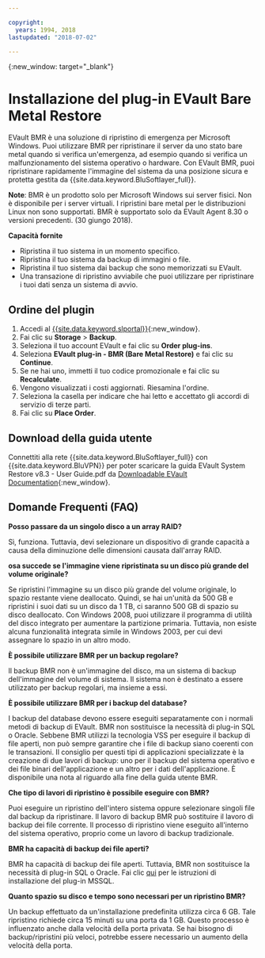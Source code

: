 ```yaml
---

copyright:
  years: 1994, 2018
lastupdated: "2018-07-02"

---
```

{:new_window: target="_blank"}

# Installazione del plug-in EVault Bare Metal Restore

EVault BMR è una soluzione di ripristino di emergenza per Microsoft Windows. Puoi utilizzare BMR per ripristinare il server da uno stato bare metal quando si verifica un'emergenza, ad esempio quando si verifica un malfunzionamento del sistema operativo o hardware. Con EVault BMR, puoi ripristinare rapidamente l'immagine del sistema da una posizione sicura e protetta gestita da {{site.data.keyword.BluSoftlayer_full}}.

**Note**: BMR è un prodotto solo per Microsoft Windows sui server fisici. Non è disponibile per i server virtuali. I ripristini bare metal per le distribuzioni Linux non sono supportati. BMR è supportato solo da EVault Agent 8.30 o versioni precedenti. (30 giungo 2018).

**Capacità fornite**

- Ripristina il tuo sistema in un momento specifico.
- Ripristina il tuo sistema da backup di immagini o file.
- Ripristina il tuo sistema dai backup che sono memorizzati su EVault.
- Una transazione di ripristino avviabile che puoi utilizzare per ripristinare i tuoi dati senza un sistema di avvio.

## Ordine del plugin

1. Accedi al [{{site.data.keyword.slportal}}](https://control.softlayer.com/){:new_window}.
2. Fai clic su **Storage** > **Backup**.
3. Seleziona il tuo account EVault e fai clic su **Order plug-ins**.
4. Seleziona **EVault plug-in - BMR (Bare Metal Restore)** e fai clic su **Continue**.
5. Se ne hai uno, immetti il tuo codice promozionale e fai clic su **Recalculate**.
6. Vengono visualizzati i costi aggiornati. Riesamina l'ordine.
7. Seleziona la casella per indicare che hai letto e accettato gli accordi di servizio di terze parti. 
8. Fai clic su **Place Order**.

## Download della guida utente

Connettiti alla rete {{site.data.keyword.BluSoftlayer_full}} con {{site.data.keyword.BluVPN}} per poter scaricare la guida EVault System Restore v8.3 - User Guide.pdf da [Downloadable EVault Documentation](http://downloads.service.softlayer.com/evault/Documentation/){:new_window}.

## Domande Frequenti (FAQ)

**Posso passare da un singolo disco a un array RAID?**

Sì, funziona. Tuttavia, devi selezionare un dispositivo di grande capacità a causa della diminuzione delle dimensioni causata dall'array RAID.

**osa succede se l'immagine viene ripristinata su un disco più grande del volume originale?**

Se ripristini l'immagine su un disco più grande del volume originale, lo spazio restante viene deallocato. Quindi, se hai un'unità da 500 GB e ripristini i suoi dati su un disco da 1 TB, ci saranno 500 GB di spazio su disco deallocato. Con Windows 2008, puoi utilizzare il programma di utilità del disco integrato per aumentare la partizione primaria. Tuttavia, non esiste alcuna funzionalità integrata simile in Windows 2003, per cui devi assegnare lo spazio in un altro modo.

**È possibile utilizzare BMR per un backup regolare?**

Il backup BMR non è un'immagine del disco, ma un sistema di backup dell'immagine del volume di sistema. Il sistema non è destinato a essere utilizzato per backup regolari, ma insieme a essi.  

**È possibile utilizzare BMR per i backup del database?**

I backup del database devono essere eseguiti separatamente con i normali metodi di backup di EVault. BMR non sostituisce la necessità di plug-in SQL o Oracle. Sebbene BMR utilizzi la tecnologia VSS per eseguire il backup di file aperti, non può sempre garantire che i file di backup siano coerenti con le transazioni. Il consiglio per questi tipi di applicazioni specializzate è la creazione di due lavori di backup: uno per il backup del sistema operativo e dei file binari dell'applicazione e un altro per i dati dell'applicazione. È disponibile una nota al riguardo alla fine della guida utente BMR.

**Che tipo di lavori di ripristino è possibile eseguire con BMR?**

Puoi eseguire un ripristino dell'intero sistema oppure selezionare singoli file dal backup da ripristinare. Il lavoro di backup BMR può sostituire il lavoro di backup dei file corrente. Il processo di ripristino viene eseguito all'interno del sistema operativo, proprio come un lavoro di backup tradizionale.

**BMR ha capacità di backup dei file aperti?**

BMR ha capacità di backup dei file aperti. Tuttavia, BMR non sostituisce la necessità di plug-in SQL o Oracle. Fai clic [qui](evault-mssql-plugin.html) per le istruzioni di installazione del plug-in MSSQL.

**Quanto spazio su disco e tempo sono necessari per un ripristino BMR?**

Un backup effettuato da un'installazione predefinita utilizza circa 6 GB. Tale ripristino richiede circa 15 minuti su una porta da 1 GB. Questo processo è influenzato anche dalla velocità della porta privata. Se hai bisogno di backup/ripristini più veloci, potrebbe essere necessario un aumento della velocità della porta.
